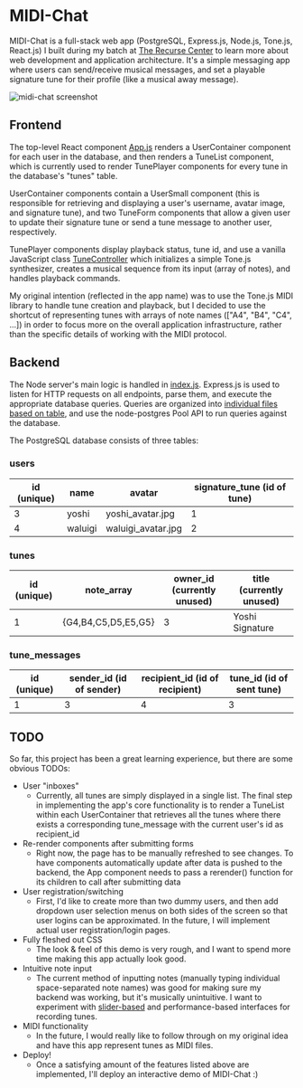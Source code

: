 # MIDI-Chat

MIDI-Chat is a full-stack web app (PostgreSQL, Express.js, Node.js, Tone.js, React.js) I built during my batch at [The Recurse Center](https://www.recurse.com/) to learn more about web development and application architecture. It's a simple messaging app where users can send/receive musical messages, and set a playable signature tune for their profile (like a musical away message).

![midi-chat screenshot](http://portfolio.isaacpearl.com/img/Screen%20Shot%202019-04-18%20at%203.10.14%20PM.png)

## Frontend

The top-level React component [App.js](https://github.com/isaacpearl/midi-chat/blob/master/frontend/src/App/App.js) renders a UserContainer component for each user in the database, and then renders a TuneList component, which is currently used to render TunePlayer components for every tune in the database's "tunes" table. 

UserContainer components contain a UserSmall component (this is responsible for retrieving and displaying a user's username, avatar image, and signature tune), and two TuneForm components that allow a given user to update their signature tune or send a tune message to another user, respectively. 

TunePlayer components display playback status, tune id, and use a vanilla JavaScript class [TuneController](https://github.com/isaacpearl/midi-chat/blob/master/frontend/src/TuneController/TuneController.js) which initializes a simple Tone.js synthesizer, creates a musical sequence from its input (array of notes), and handles playback commands.

My original intention (reflected in the app name) was to use the Tone.js MIDI library to handle tune creation and playback, but I decided to use the shortcut of representing tunes with arrays of note names (["A4", "B4", "C4", ...]) in order to focus more on the overall application infrastructure, rather than the specific details of working with the MIDI protocol.

## Backend
The Node server's main logic is handled in [index.js](https://github.com/isaacpearl/midi-chat/blob/master/backend/index.js). Express.js is used to listen for HTTP requests on all endpoints, parse them, and execute the appropriate database queries. Queries are organized into [individual files based on table](https://github.com/isaacpearl/midi-chat/tree/master/backend/app/queries), and use the node-postgres Pool API to run queries against the database.

The PostgreSQL database consists of three tables: 

### users
id (unique)| name | avatar | signature_tune (id of tune)
------------ | ------------- | ------------- | -------------
3 | yoshi | yoshi_avatar.jpg | 1 
4 | waluigi | waluigi_avatar.jpg | 2 

### tunes
id (unique) | note_array | owner_id (currently unused) | title (currently unused)
------------ | ------------- | ------------ | -------------
1 | {G4,B4,C5,D5,E5,G5} | 3 | Yoshi Signature

### tune_messages
id (unique) | sender_id (id of sender) | recipient_id (id of recipient) | tune_id (id of sent tune)
------------ | ------------- | ------------- | -------------
1 | 3 | 4 | 3

## TODO
So far, this project has been a great learning experience, but there are some obvious TODOs:
* User "inboxes"
  * Currently, all tunes are simply displayed in a single list. The final step in implementing the app's core functionality is to render a TuneList within each UserContainer that retrieves all the tunes where there exists a corresponding tune_message with the current user's id as recipient_id
* Re-render components after submitting forms
  * Right now, the page has to be manually refreshed to see changes. To have components automatically update after data is pushed to the backend, the App component needs to pass a rerender() function for its children to call after submitting data 
* User registration/switching
  * First, I'd like to create more than two dummy users, and then add dropdown user selection menus on both sides of the screen so that user logins can be approximated. In the future, I will implement actual user registration/login pages.
* Fully fleshed out CSS
  * The look & feel of this demo is very rough, and I want to spend more time making this app actually look good.
* Intuitive note input
  * The current method of inputting notes (manually typing individual space-separated note names) was good for making sure my backend was working, but it's musically unintuitive. I want to experiment with [slider-based](https://animalcrossing.fandom.com/wiki/Town_Tune) and performance-based interfaces for recording tunes.
* MIDI functionality
  * In the future, I would really like to follow through on my original idea and have this app represent tunes as MIDI files.
* Deploy!
  * Once a satisfying amount of the features listed above are implemented, I'll deploy an interactive demo of MIDI-Chat :)
